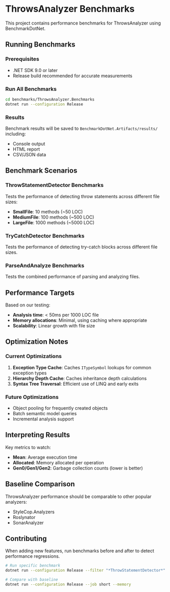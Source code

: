 # ThrowsAnalyzer Benchmarks

This project contains performance benchmarks for ThrowsAnalyzer using BenchmarkDotNet.

## Running Benchmarks

### Prerequisites

- .NET SDK 9.0 or later
- Release build recommended for accurate measurements

### Run All Benchmarks

```bash
cd benchmarks/ThrowsAnalyzer.Benchmarks
dotnet run --configuration Release
```

### Results

Benchmark results will be saved to `BenchmarkDotNet.Artifacts/results/` including:
- Console output
- HTML report
- CSV/JSON data

## Benchmark Scenarios

### ThrowStatementDetector Benchmarks

Tests the performance of detecting throw statements across different file sizes:
- **SmallFile**: 10 methods (~50 LOC)
- **MediumFile**: 100 methods (~500 LOC)
- **LargeFile**: 1000 methods (~5000 LOC)

### TryCatchDetector Benchmarks

Tests the performance of detecting try-catch blocks across different file sizes.

### ParseAndAnalyze Benchmarks

Tests the combined performance of parsing and analyzing files.

## Performance Targets

Based on our testing:
- **Analysis time**: < 50ms per 1000 LOC file
- **Memory allocations**: Minimal, using caching where appropriate
- **Scalability**: Linear growth with file size

## Optimization Notes

### Current Optimizations

1. **Exception Type Cache**: Caches `ITypeSymbol` lookups for common exception types
2. **Hierarchy Depth Cache**: Caches inheritance depth calculations
3. **Syntax Tree Traversal**: Efficient use of LINQ and early exits

### Future Optimizations

- Object pooling for frequently created objects
- Batch semantic model queries
- Incremental analysis support

## Interpreting Results

Key metrics to watch:
- **Mean**: Average execution time
- **Allocated**: Memory allocated per operation
- **Gen0/Gen1/Gen2**: Garbage collection counts (lower is better)

## Baseline Comparison

ThrowsAnalyzer performance should be comparable to other popular analyzers:
- StyleCop.Analyzers
- Roslynator
- SonarAnalyzer

## Contributing

When adding new features, run benchmarks before and after to detect performance regressions.

```bash
# Run specific benchmark
dotnet run --configuration Release --filter "*ThrowStatementDetector*"

# Compare with baseline
dotnet run --configuration Release --job short --memory
```
